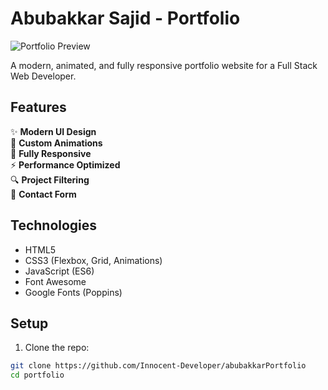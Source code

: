 # Abubakkar Sajid - Portfolio

![Portfolio Preview](https://devabubakkarsajid.web.app/pic/abubakkar.jpg)

A modern, animated, and fully responsive portfolio website for a Full Stack Web Developer.

## Features

✨ **Modern UI Design**  
🎨 **Custom Animations**  
📱 **Fully Responsive**  
⚡ **Performance Optimized**  
🔍 **Project Filtering**  
📧 **Contact Form**

## Technologies

- HTML5
- CSS3 (Flexbox, Grid, Animations)
- JavaScript (ES6)
- Font Awesome
- Google Fonts (Poppins)

## Setup

1. Clone the repo:
```bash
git clone https://github.com/Innocent-Developer/abubakkarPortfolio
cd portfolio